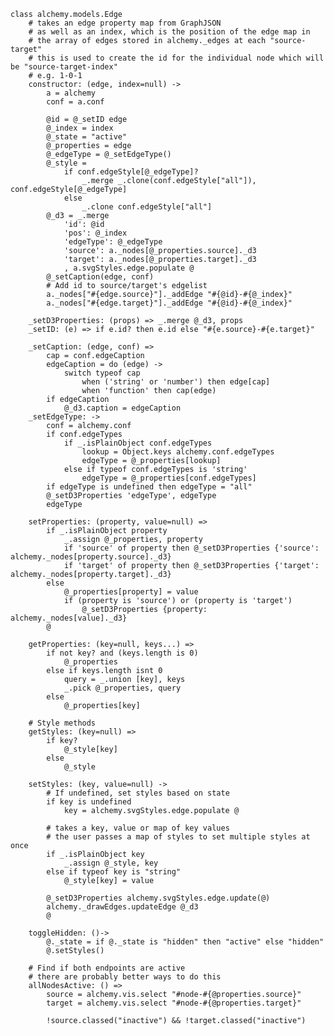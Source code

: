     class alchemy.models.Edge
        # takes an edge property map from GraphJSON
        # as well as an index, which is the position of the edge map in
        # the array of edges stored in alchemy._edges at each "source-target"
        # this is used to create the id for the individual node which will be "source-target-index"
        # e.g. 1-0-1
        constructor: (edge, index=null) ->
            a = alchemy
            conf = a.conf
            
            @id = @_setID edge
            @_index = index
            @_state = "active"
            @_properties = edge
            @_edgeType = @_setEdgeType()
            @_style = 
                if conf.edgeStyle[@_edgeType]?
                    _.merge _.clone(conf.edgeStyle["all"]), conf.edgeStyle[@_edgeType]
                else
                    _.clone conf.edgeStyle["all"]
            @_d3 = _.merge
                'id': @id
                'pos': @_index
                'edgeType': @_edgeType
                'source': a._nodes[@_properties.source]._d3
                'target': a._nodes[@_properties.target]._d3
                , a.svgStyles.edge.populate @
            @_setCaption(edge, conf)
            # Add id to source/target's edgelist
            a._nodes["#{edge.source}"]._addEdge "#{@id}-#{@_index}"
            a._nodes["#{edge.target}"]._addEdge "#{@id}-#{@_index}"

        _setD3Properties: (props) => _.merge @_d3, props
        _setID: (e) => if e.id? then e.id else "#{e.source}-#{e.target}"

        _setCaption: (edge, conf) =>
            cap = conf.edgeCaption
            edgeCaption = do (edge) -> 
                switch typeof cap
                    when ('string' or 'number') then edge[cap]
                    when 'function' then cap(edge)
            if edgeCaption
                @_d3.caption = edgeCaption
        _setEdgeType: ->
            conf = alchemy.conf
            if conf.edgeTypes
                if _.isPlainObject conf.edgeTypes
                    lookup = Object.keys alchemy.conf.edgeTypes
                    edgeType = @_properties[lookup]
                else if typeof conf.edgeTypes is 'string'
                    edgeType = @_properties[conf.edgeTypes]
            if edgeType is undefined then edgeType = "all"
            @_setD3Properties 'edgeType', edgeType
            edgeType

        setProperties: (property, value=null) =>
            if _.isPlainObject property
                _.assign @_properties, property
                if 'source' of property then @_setD3Properties {'source': alchemy._nodes[property.source]._d3}
                if 'target' of property then @_setD3Properties {'target': alchemy._nodes[property.target]._d3}
            else
                @_properties[property] = value
                if (property is 'source') or (property is 'target')
                    @_setD3Properties {property: alchemy._nodes[value]._d3}
            @

        getProperties: (key=null, keys...) =>
            if not key? and (keys.length is 0)
                @_properties
            else if keys.length isnt 0
                query = _.union [key], keys
                _.pick @_properties, query
            else
                @_properties[key]

        # Style methods
        getStyles: (key=null) =>
            if key?
                @_style[key] 
            else
                @_style

        setStyles: (key, value=null) ->
            # If undefined, set styles based on state
            if key is undefined
                key = alchemy.svgStyles.edge.populate @

            # takes a key, value or map of key values
            # the user passes a map of styles to set multiple styles at once
            if _.isPlainObject key
                _.assign @_style, key
            else if typeof key is "string"
                @_style[key] = value

            @_setD3Properties alchemy.svgStyles.edge.update(@)
            alchemy._drawEdges.updateEdge @_d3
            @

        toggleHidden: ()->
            @._state = if @._state is "hidden" then "active" else "hidden"
            @.setStyles()

        # Find if both endpoints are active
        # there are probably better ways to do this
        allNodesActive: () =>
            source = alchemy.vis.select "#node-#{@properties.source}"
            target = alchemy.vis.select "#node-#{@properties.target}"

            !source.classed("inactive") && !target.classed("inactive")
